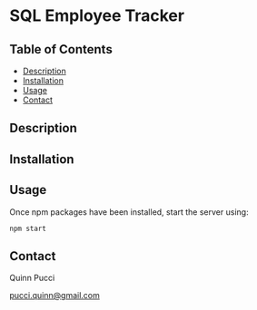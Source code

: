 # SQL Employee Tracker

## Table of Contents

- [Description](#description)
- [Installation](#installation)
- [Usage](#usage)
- [Contact](#contact)

## Description


## Installation


## Usage

Once npm packages have been installed, start the server using:

`npm start`


## Contact

Quinn Pucci

pucci.quinn@gmail.com
